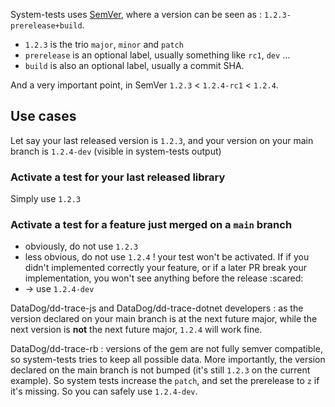 System-tests uses [SemVer](https://semver.org/), where a version can be seen as : `1.2.3-prerelease+build`.

* `1.2.3` is the trio `major`, `minor` and `patch`
* `prerelease` is an optional label, usually something like `rc1`, `dev` ...
* `build` is also an optional label, usually a commit SHA.

And a very important point, in SemVer `1.2.3` < `1.2.4-rc1` < `1.2.4`.

## Use cases

Let say your last released version is `1.2.3`, and your version on your main branch is `1.2.4-dev` (visible in system-tests output)

### Activate a test for your last released library

Simply use `1.2.3`

### Activate a test for a feature just merged on a `main` branch

* obviously, do not use `1.2.3`
* less obvious, do not use `1.2.4` ! your test won't be activated. If if you didn't implemented correctly your feature, or if a later PR break your implementation, you won't see anything before the release :scared:
* -> use `1.2.4-dev`


DataDog/dd-trace-js and DataDog/dd-trace-dotnet developers : as the version declared on your main branch is at the next future major, while the next version is **not** the next future major, `1.2.4` will work fine.

DataDog/dd-trace-rb : versions of the gem are not fully semver compatible, so system-tests tries to keep all possible data. More importantly, the version declared on the main branch is not bumped (it's still `1.2.3` on the current example). So system tests increase the `patch`, and set the prerelease to `z` if it's missing. So you can safely use `1.2.4-dev`.

